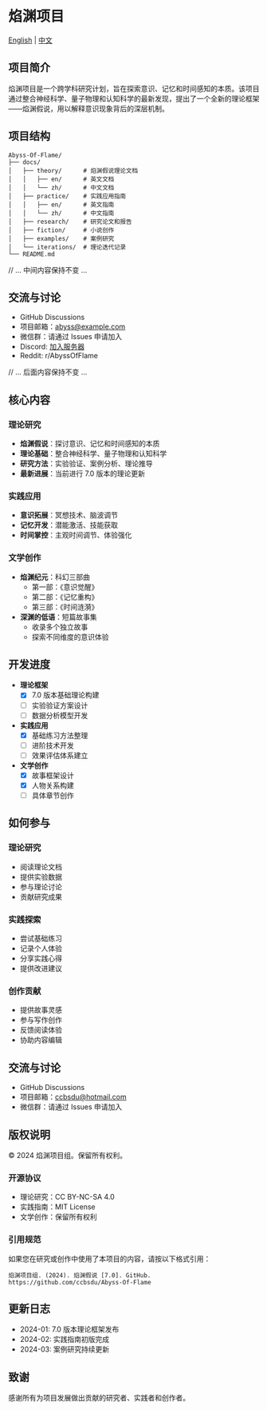 
# 焰渊项目

[English](README.md) | [中文](README-CN.md)

## 项目简介
焰渊项目是一个跨学科研究计划，旨在探索意识、记忆和时间感知的本质。该项目通过整合神经科学、量子物理和认知科学的最新发现，提出了一个全新的理论框架——焰渊假说，用以解释意识现象背后的深层机制。

## 项目结构
```
Abyss-Of-Flame/
├── docs/
│   ├── theory/      # 焰渊假说理论文档
│   │   ├── en/      # 英文文档
│   │   └── zh/      # 中文文档
│   ├── practice/    # 实践应用指南
│   │   ├── en/      # 英文指南
│   │   └── zh/      # 中文指南
│   ├── research/    # 研究论文和报告
│   ├── fiction/     # 小说创作
│   ├── examples/    # 案例研究
│   └── iterations/  # 理论迭代记录
└── README.md
```

// ... 中间内容保持不变 ...

## 交流与讨论
- GitHub Discussions
- 项目邮箱：abyss@example.com
- 微信群：请通过 Issues 申请加入
- Discord: [加入服务器](https://discord.gg/abyssofflame)
- Reddit: r/AbyssOfFlame

// ... 后面内容保持不变 ...
## 核心内容

### 理论研究
- **焰渊假说**：探讨意识、记忆和时间感知的本质
- **理论基础**：整合神经科学、量子物理和认知科学
- **研究方法**：实验验证、案例分析、理论推导
- **最新进展**：当前进行 7.0 版本的理论更新

### 实践应用
- **意识拓展**：冥想技术、脑波调节
- **记忆开发**：潜能激活、技能获取
- **时间掌控**：主观时间调节、体验强化

### 文学创作
- **焰渊纪元**：科幻三部曲
  - 第一部：《意识觉醒》
  - 第二部：《记忆重构》
  - 第三部：《时间涟漪》
- **深渊的低语**：短篇故事集
  - 收录多个独立故事
  - 探索不同维度的意识体验

## 开发进度
- **理论框架**
  - [x] 7.0 版本基础理论构建
  - [ ] 实验验证方案设计
  - [ ] 数据分析模型开发
  
- **实践应用**
  - [x] 基础练习方法整理
  - [ ] 进阶技术开发
  - [ ] 效果评估体系建立

- **文学创作**
  - [x] 故事框架设计
  - [x] 人物关系构建
  - [ ] 具体章节创作

## 如何参与

### 理论研究
- 阅读理论文档
- 提供实验数据
- 参与理论讨论
- 贡献研究成果

### 实践探索
- 尝试基础练习
- 记录个人体验
- 分享实践心得
- 提供改进建议

### 创作贡献
- 提供故事灵感
- 参与写作创作
- 反馈阅读体验
- 协助内容编辑

## 交流与讨论
- GitHub Discussions
- 项目邮箱：ccbsdu@hotmail.com
- 微信群：请通过 Issues 申请加入

## 版权说明
© 2024 焰渊项目组。保留所有权利。

### 开源协议
- 理论研究：CC BY-NC-SA 4.0
- 实践指南：MIT License
- 文学创作：保留所有权利

### 引用规范
如果您在研究或创作中使用了本项目的内容，请按以下格式引用：
```
焰渊项目组. (2024). 焰渊假说 [7.0]. GitHub. https://github.com/ccbsdu/Abyss-Of-Flame
```

## 更新日志
- 2024-01: 7.0 版本理论框架发布
- 2024-02: 实践指南初版完成
- 2024-03: 案例研究持续更新

## 致谢
感谢所有为项目发展做出贡献的研究者、实践者和创作者。
```

